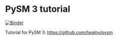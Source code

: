 PySM 3 tutorial
===============

[![Binder](https://mybinder.org/badge_logo.svg)](https://mybinder.org/v2/gh/zonca/pysm_tutorial/master)

Tutorial for PySM 3: <https://github.com/healpy/pysm>
